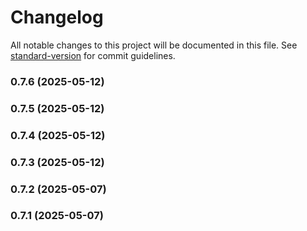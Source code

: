 # Changelog

All notable changes to this project will be documented in this file. See [standard-version](https://github.com/conventional-changelog/standard-version) for commit guidelines.

### 0.7.6 (2025-05-12)

### 0.7.5 (2025-05-12)

### 0.7.4 (2025-05-12)

### 0.7.3 (2025-05-12)

### 0.7.2 (2025-05-07)

### 0.7.1 (2025-05-07)
